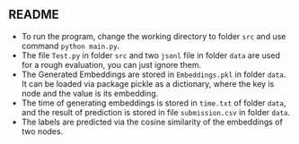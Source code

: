 ## README

- To run the program, change the working directory to folder $\texttt{src}$  and use command $\texttt{python main.py}$.
- The file $\texttt{Test.py}$ in folder $\texttt{src}$ and two $\texttt{jsonl}$ file in folder $\texttt{data}$ are used for a rough evaluation, you can just ignore them.
- The Generated Embeddings are stored in $\texttt{Embeddings.pkl}$ in folder $\texttt{data}$. It can be loaded via package pickle as a dictionary, where the key is node and the value is its embedding.
- The time of generating embeddings is stored in $\texttt{time.txt}$ of folder $\texttt{data}$, and the result of prediction is stored in file $\texttt{submission.csv}$ in folder $\texttt{data}$.
- The labels are predicted via the cosine similarity of the embeddings of two nodes.

